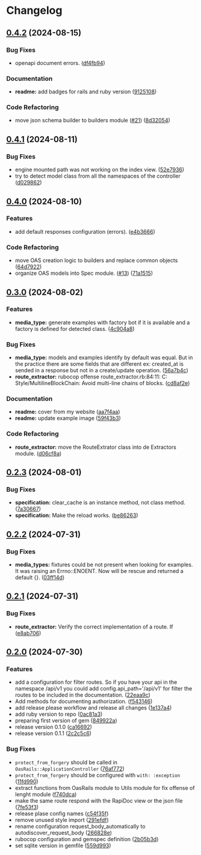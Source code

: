# Changelog

## [0.4.2](https://github.com/a-chacon/oas_rails/compare/oas_rails/v0.4.1...oas_rails/v0.4.2) (2024-08-15)


### Bug Fixes

* openapi document errors.  ([df4fb94](https://github.com/a-chacon/oas_rails/commit/df4fb94ede29dd37d2eaadbe63a49466af6244ee))


### Documentation

* **readme:** add badges for rails and ruby version ([9125108](https://github.com/a-chacon/oas_rails/commit/912510888a984b1d8f81c4ef0fe846d1b5f6f78c))


### Code Refactoring

* move json schema builder to builders module ([#21](https://github.com/a-chacon/oas_rails/issues/21)) ([8d32054](https://github.com/a-chacon/oas_rails/commit/8d320541cbe8e0fad9d3a1085ac5bf79f473b09f))

## [0.4.1](https://github.com/a-chacon/oas_rails/compare/oas_rails/v0.4.0...oas_rails/v0.4.1) (2024-08-11)


### Bug Fixes

* engine mounted path was not working on the index view. ([52e7936](https://github.com/a-chacon/oas_rails/commit/52e793645521ab7b8074092233f69a303d04e0bc))
* try to detect model class from all the namespaces of the controller ([d029862](https://github.com/a-chacon/oas_rails/commit/d0298622a39e61e12db06129de33235e5bfcb923))

## [0.4.0](https://github.com/a-chacon/oas_rails/compare/oas_rails/v0.3.0...oas_rails/v0.4.0) (2024-08-10)


### Features

* add default responses configuration (errors). ([e4b3666](https://github.com/a-chacon/oas_rails/commit/e4b36665a2902bd73a447f762bb6aa007db925db))


### Code Refactoring

* move OAS creation logic to builders and replace common objects ([64d7922](https://github.com/a-chacon/oas_rails/commit/64d792256ef9c7a46e54e901ca3bb74cd2ed1f8a))
* organize OAS models into Spec module. ([#13](https://github.com/a-chacon/oas_rails/issues/13)) ([71a1515](https://github.com/a-chacon/oas_rails/commit/71a15150fb093a6402cfed26f4605cba9facd479))

## [0.3.0](https://github.com/a-chacon/oas_rails/compare/oas_rails/v0.2.3...oas_rails/v0.3.0) (2024-08-02)


### Features

* **media_type:** generate examples with factory bot if it is available and a factory is defined for detected class. ([4c904a8](https://github.com/a-chacon/oas_rails/commit/4c904a878dc3ae168c256821db9e14446fe26c2c))


### Bug Fixes

* **media_type:** models and examples identify by default was equal. But in the practice there are some fields that are different ex: created_at is sended in a response but not in a create/update operation. ([56a7b4c](https://github.com/a-chacon/oas_rails/commit/56a7b4c08bb8f7ac6680de607ddf66fc0437219f))
* **route_extractor:** rubocop offense route_extractor.rb:84:11: C: Style/MultilineBlockChain: Avoid multi-line chains of blocks. ([cd8af2e](https://github.com/a-chacon/oas_rails/commit/cd8af2ebf3c79769beb744639ee2f7a491f881f7))


### Documentation

* **readme:** cover from my website ([aa7f4aa](https://github.com/a-chacon/oas_rails/commit/aa7f4aa1f9f5de05ba05abc66734291aa06364e0))
* **readme:** update example image ([59f43b3](https://github.com/a-chacon/oas_rails/commit/59f43b387448b3ce18b4a1bc507612e69ddd3a4a))


### Code Refactoring

* **route_extractor:** move the RouteExtrator class into de Extractors module. ([d06cf8a](https://github.com/a-chacon/oas_rails/commit/d06cf8a482732b58795079f827d3b6f91a5f4e4b))

## [0.2.3](https://github.com/a-chacon/oas_rails/compare/oas_rails/v0.2.2...oas_rails/v0.2.3) (2024-08-01)


### Bug Fixes

* **specification:** clear_cache is an instance method, not class method. ([7a30667](https://github.com/a-chacon/oas_rails/commit/7a30667b73ace8fd6692b31d670ccba15b274700))
* **specification:** Make the reload works. ([be86263](https://github.com/a-chacon/oas_rails/commit/be8626391e24c0ff51fec1abd5dcdab14d1a3335))

## [0.2.2](https://github.com/a-chacon/oas_rails/compare/oas_rails/v0.2.1...oas_rails/v0.2.2) (2024-07-31)


### Bug Fixes

* **media_types:** fixtures could be not present when looking for examples. It was raising an Errno::ENOENT. Now will be rescue and returned a default {}. ([03ff14d](https://github.com/a-chacon/oas_rails/commit/03ff14de0ad60751f01a94efcd7097d982821001))

## [0.2.1](https://github.com/a-chacon/oas_rails/compare/oas_rails/v0.2.0...oas_rails/v0.2.1) (2024-07-31)


### Bug Fixes

* **route_extractor:** Verify the correct implementation of a route. If ([e8ab706](https://github.com/a-chacon/oas_rails/commit/e8ab70668b32708f3c82ad69e7064da9adece5cf))

## [0.2.0](https://github.com/a-chacon/oas_rails/compare/oas_rails-v0.1.1...oas_rails/v0.2.0) (2024-07-30)


### Features

* add a configuration for filter routes. So if you have your api in the namespace /api/v1 you could add config.api_path='/api/v1' for filter the routes to be included in the documentation. ([22eaa9c](https://github.com/a-chacon/oas_rails/commit/22eaa9c1966e74230d5ff15566ecd07df40b9b7e))
* Add methods for documenting authorization. ([f543146](https://github.com/a-chacon/oas_rails/commit/f5431469ed5a4965ab536ae55a67503097fd0bfa))
* add release please workflow and release all changes ([1e137a4](https://github.com/a-chacon/oas_rails/commit/1e137a468a2b479aee32d9ff92ef18d08015aafc))
* add ruby version to repo ([0ac81a3](https://github.com/a-chacon/oas_rails/commit/0ac81a36c8d4cd0d45295e4c60270072752a393c))
* preparing first version of gem ([849922a](https://github.com/a-chacon/oas_rails/commit/849922a02d40cf38f3a29cf6a802d964b5020b14))
* release version 0.1.0 ([ca16692](https://github.com/a-chacon/oas_rails/commit/ca16692fc61acb8366a635bcebe3d365244bef3c))
* release version 0.1.1 ([2c2c5c6](https://github.com/a-chacon/oas_rails/commit/2c2c5c623a7c9ef8b59f4429c03ef003091dcbf5))


### Bug Fixes

* `protect_from_forgery` should be called in `OasRails::ApplicationController` ([76af772](https://github.com/a-chacon/oas_rails/commit/76af77242153f5e4b1dfff22d24f0a0bef698597))
* `protect_from_forgery` should be configured with `with: :exception` ([11fd990](https://github.com/a-chacon/oas_rails/commit/11fd99090f8e3653843b6cbea72600c0e40e46e5))
* extract functions from OasRails module to Utils module for fix offense of lenght module ([f740dca](https://github.com/a-chacon/oas_rails/commit/f740dca528ee9214e12afc292a7b7d71a3b037b1))
* make the same route respond with the RapiDoc view or the json file ([7fe53f3](https://github.com/a-chacon/oas_rails/commit/7fe53f37739cc38faaf675d1a09234651f303b4f))
* release plase config names ([c54f35f](https://github.com/a-chacon/oas_rails/commit/c54f35fa55895490643a056e7ce2cf1504e4f0ac))
* remove unused style import ([291efdf](https://github.com/a-chacon/oas_rails/commit/291efdf8dd8bb793690fe02f3dc94d15049a1729))
* rename configuration request_body_automatically to autodiscover_request_body ([266828e](https://github.com/a-chacon/oas_rails/commit/266828ee2c4257298ad8e942096062da3ae4f045))
* rubocop configuration and gemspec definition ([2b05b3d](https://github.com/a-chacon/oas_rails/commit/2b05b3df3f4e041bdbcc738505618a98bd45e678))
* set sqlite version in gemfile ([559d993](https://github.com/a-chacon/oas_rails/commit/559d99397c9ea8f20e3f7f3c37cd2e9e36e04329))

